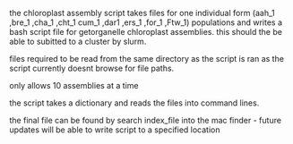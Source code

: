 the chloroplast assembly script takes files for one individual form (aah_1 ,bre_1 ,cha_1 ,cht_1
cum_1 ,dar1 ,ers_1 ,for_1 ,Ftw_1) populations and writes a bash script file for getorganelle chloroplast assemblies. this should the be able to subitted to a cluster by slurm. 

files required to be read from the same directory as the script is ran as the script currently doesnt browse for file paths. 

only allows 10 assemblies at a time 

the script takes a dictionary and reads the files into command lines. 

the final file can be found by search index_file into the mac finder - future updates will be 
able to write script to a specified location 
